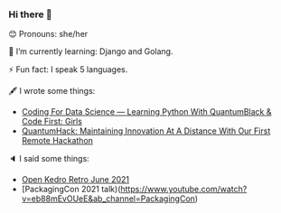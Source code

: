 ### Hi there 👋

<!--
**lorenabalan/lorenabalan** is a ✨ _special_ ✨ repository because its `README.md` (this file) appears on your GitHub profile.

Here are some ideas to get you started:

- 🔭 I’m currently working on ...
- 👯 I’m looking to collaborate on ...
- 🤔 I’m looking for help with ...
- 💬 Ask me about ...
- 📫 How to reach me: ...
-->

😊 Pronouns: she/her

🌱 I’m currently learning: Django and Golang.

⚡ Fun fact: I speak 5 languages.

🖋️ I wrote some things:
* [Coding For Data Science — Learning Python With QuantumBlack & Code First: Girls](https://medium.com/quantumblack/coding-for-data-science-learning-python-with-quantumblack-code-first-girls-1221d3028e75)
* [QuantumHack: Maintaining Innovation At A Distance With Our First Remote Hackathon](https://quantumblack.medium.com/quantumhack-maintaining-innovation-at-a-distance-with-our-first-remote-hackathon-6826f75b1291)

🔈 I said some things:
* [Open Kedro Retro June 2021](https://www.youtube.com/watch?v=fULOrO-QpsE&ab_channel=QuantumBlack)
* [PackagingCon 2021 talk)(https://www.youtube.com/watch?v=eb88mEvOUeE&ab_channel=PackagingCon)
